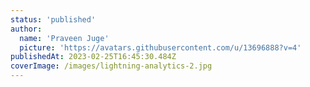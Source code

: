 ```yaml
---
status: 'published'
author:
  name: 'Praveen Juge'
  picture: 'https://avatars.githubusercontent.com/u/13696888?v=4'
publishedAt: 2023-02-25T16:45:30.484Z
coverImage: /images/lightning-analytics-2.jpg
---
```

